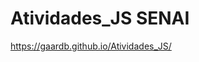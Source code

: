 # Atividades_JS SENAI

<a href="https://gaardb.github.io/Atividades_JS/">https://gaardb.github.io/Atividades_JS/</a>

